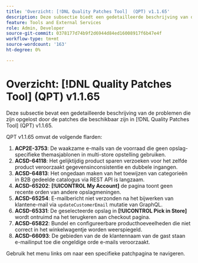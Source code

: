 ```yaml
---
title: 'Overzicht: [!DNL Quality Patches Tool]  (QPT) v1.1.65'
description: Deze subsectie biedt een gedetailleerde beschrijving van de problemen die zijn opgelost door de patches die beschikbaar zijn in  [!DNL Quality Patches Tool]  (QPT) v1.1.65.
feature: Tools and External Services
role: Admin, Developer
source-git-commit: 0378177d74b9f2d6944d84ed16008917f6b47e4f
workflow-type: tm+mt
source-wordcount: '163'
ht-degree: 0%

---
```


# Overzicht: [!DNL Quality Patches Tool] (QPT) v1.1.65

Deze subsectie bevat een gedetailleerde beschrijving van de problemen die zijn opgelost door de patches die beschikbaar zijn in [!DNL Quality Patches Tool] (QPT) v1.1.65.

QPT v1.1.65 omvat de volgende flarden:
1. **ACP2E-3753**: De waakzame e-mails van de voorraad die geen opslag-specifieke themasjablonen in multi-store opstelling gebruiken.
1. **ACSD-64118**: Het gelijktijdig product sparen verzoeken voor het zelfde product veroorzaakt gegevensinconsistentie en dubbele ingangen.
1. **ACSD-64813**: Het ongedaan maken van het toewijzen van categorieën in B2B gedeelde catalogus via REST API is langzaam.
1. **ACSD-65202**: **[!UICONTROL My Account]** de pagina toont geen recente orden van andere opslagmeningen.
1. **ACSD-65254**: E-mailbericht niet verzonden na het bijwerken van klantene-mail via `updateCustomerEmail` mutatie van GraphQL.
1. **ACSD-65331**: De geselecteerde opslag in **[!UICONTROL Pick in Store]** wordt ontruimd na het terugkeren aan checkout pagina.
1. **ACSD-65822**: Bundel en configureerbare producthoeveelheden die niet correct in het winkelwagentje worden weerspiegeld.
1. **ACSD-66093**: De gebieden van de de klantennaam van de gast staan e-mailinput toe die ongeldige orde e-mails veroorzaakt.

Gebruik het menu links om naar een specifieke patchpagina te navigeren.

